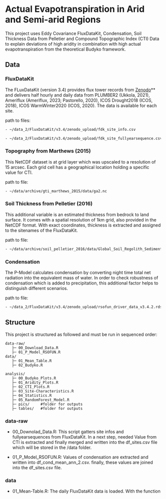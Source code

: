 # Actual Evapotranspiration in Arid and Semi-arid Regions  

This project uses Eddy Covariance FluxDataKit, Condensation, Soil Thickness Data from Pelletier and 
Compound Topographic Index (CTI) Data to explain deviations of high aridity in 
combination with high actual evapotranspiration from the theoretical Budyko framework.



## Data 

### FluxDataKit
The FLuxDataKit (version 3.4) provides flux tower records from [Zenodo](https://doi.org/10.5281/zenodo.10885933)**  and delivers half hourly and 
daily data from PLUMBER2 (Ukkola, 2021), Ameriflux (Ameriflux, 2023; Pastorello, 2020), ICOS
Drought2018 (ICOS, 2018), ICOS WarmWinter2020 (ICOS, 2020).
The data is available for each site.

path to files:
```bash
- ~/data_2/FluxDataKit/v3.4/zenodo_upload/fdk_site_info.csv
```
```bash
- ~/data_2/FluxDataKit/v3.4/zenodo_upload/fdk_site_fullyearsequence.csv
```

### Topography from Marthews (2015)
This NetCDF dataset is at grid layer which was upscaled to a resolution of 15 arcsec. 
Each grid cell has a geographical location holding a specific value for CTI. 


path to file:
```bash
- ~/data/archive/gti_marthews_2015/data/ga2.nc
```


### Soil Thickness from Pelletier (2016)
This additional variable is an estimated thickness from bedrock to land surface. 
It comes with a spatial resolution of 1km grid, also provided in the NetCDF format.
With exact coordinates, thickness is extracted and assigned to the  sitenames of the FluxDataKit.

path to file:
```bash
- ~/data/archive/soil_pelletier_2016/data/Global_Soil_Regolith_Sediment_1304/data/average_soil_and_sedimentary-deposit_thickness.tif
```

### Condensation
The P-Model calculates condensation by converting night time total net radiation
into the equivalent mass of water. In order to check robustness of condensation which
is added to precipitation, this additional factor helps to distinguish different scenarios.

path to file:
```bash
- ~/data_2/FluxDataKit/v3.4/zenodo_upload/rsofun_driver_data_v3.4.2.rds
```



## Structure
This project is structured as followed and must be run in sequenced order:

```
data-raw/
   ├─ 00_Download_Data.R
   ├─ 01_P_Model_RSOFUN.R
data/
   ├─ 01_Mean_Table.R
   ├─ 02_Budyko.R

analysis/
   ├─ 00_Budyko_Plots.R
   ├─ 01_Aridity_Plots.R
   ├─ 02_CTI_Plots.R
   ├─ 03_Site-Characteristics.R
   ├─ 04_Statistics.R
   ├─ 05_RandomForest_Model.R
   ├─ pics/     #folder for outputs
   ├─ tables/   #folder for outputs
```




### data-raw

- 00_Downolad_Data.R:
This script gatters site infos and fullyearsequences from FluxDataKit.
In a next step, needed Value from CTI is extracted and finally merged and written into 
the df_sites.csv file which will be stored in the /data folder.

- 01_P_Model_RSOFUN.R:
Values of condensation are extracted and written into df_cond_mean_ann_2.csv.
finally, these values are joined into the df_sites.csv file.

### data

- 01_Mean-Table.R:
The daily FluxDataKit data is loaded. With the function 

